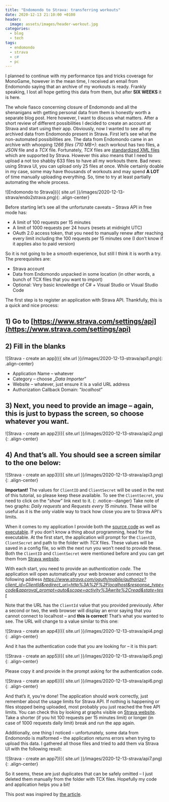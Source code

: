 ```yaml
---
title: "Endomondo to Strava: transferring workouts"
date: 2020-12-13 21:10:00 +0100
header:
  image: assets/images/header-workout.jpg
categories:
  - blog
  - tech
tags:
  - endomondo
  - strava
  - c#
  - pc
---
```


I planned to continue with my performance tips and tricks coverage for MonoGame, however in the mean time, I received an email from Endomondo saying that an archive of my workouts is ready. Frankly speaking, I lost all hope getting this data from them, but after **SIX WEEKS** it is here.

The whole fiasco concerning closure of Endomondo and all the shenanigans with getting personal data from them is honestly worth a separate blog post. Here however, I want to discuss what matters. After a short review of different possibilities I decided to create an account at Strava and start using their app. Obviously, now I wanted to see all my archived data from Endomondo present in Strava.
First let’s see what the non-automated possibilities are. The data from Endomondo came in an archive with whooping _1266 files (710 MB+)_: each workout has two files, a _JSON_ file and a _TCX_ file. Fortunately, _TCX_ files are [standardized XML files](https://en.wikipedia.org/wiki/Training_Center_XML) which are supported by Strava. However this also means that I need to upload a not too shabby 633 files to have all my workouts there. Bad news: using Strava UI, you can upload only 25 files at once. While certainly doable in my case, some may have thousands of workouts and may spend **A LOT** of time manually uploading everything. So, time to try at least partially automating the whole process.

![Endomondo to Strava]({{ site.url }}/images/2020-12-13-strava/endo2strava.png){: .align-center}

Before starting let’s see all the unfortunate caveats – Strava API in free mode has:

* A limit of 100 requests per 15 minutes
* A limit of 1000 requests per 24 hours (resets at midnight UTC)
* OAuth 2.0 access token, that you need to manually renew after reaching every limit including the 100 requests per 15 minutes one (I don’t know if it applies also to paid version)

So it is not going to be a smooth experience, but still I think it is worth a try.
The prerequisites are:

* Strava account
* Data from Endomondo unpacked in some location (in other words, a bunch of TCX files that you want to import)
* Optional: Very basic knowledge of C# + Visual Studio or Visual Studio Code

The first step is to register an application with Strava API. Thankfully, this is a quick and nice process:
## 1)	Go to [https://www.strava.com/settings/api](https://www.strava.com/settings/api)
## 2)	Fill in the blanks

![Strava - create an app]({{ site.url }}/images/2020-12-13-strava/api1.png){: .align-center}

* Application Name – whatever
* Category – choose „_Data Importer_”
* Website – whatever, just ensure it is a valid URL address
* Authorization Callback Domain: “_localhost_”

## 3)	Next,  you need to provide an image – again, this is just to bypass the screen, so choose whatever you want. 

![Strava - create an app2]({{ site.url }}/images/2020-12-13-strava/api2.png){: .align-center}

## 4)	And that’s all. You should see a  screen similar to the one below:

![Strava - create an app3]({{ site.url }}/images/2020-12-13-strava/api3.png){: .align-center}

**Important!** The values for `ClientID` and `ClientSecret` will be used in the rest of this tutorial, so please keep these available. To see the `ClientSecret`, you need to click on the “_show_” link next to it.
{: .notice--danger}
Take note of two graphs: _Daily requests_ and _Requests every 15 minutes_. These will be useful as it is the only viable way to track how close you are to Strava API's limits.

When it comes to my application I provide both the [source code](https://github.com/konradzaba/endomondo-to-strava) as well as [ executable](https://github.com/konradzaba/endomondo-to-strava/releases/download/v1.0/Release_ver1.7z). If you don’t know a thing about programming, head for the executable.
At the first start, the application will prompt for the `ClientID`, `ClientSecret` and path to the folder with _TCX_ files. These values will be saved in a config file, so with the next run you won’t need to provide these. Both the `ClientID` and `ClientSecret` were mentioned before and you can get them from [Strava website](https://www.strava.com/settings/api).

With each start, you need to provide an _authentication code_. The application will open automatically your web browser and connect to the following address _https://www.strava.com/oauth/mobile/authorize?client_id=ClientId&redirect_uri=http%3A%2F%2Flocalhost&response_type=code&approval_prompt=auto&scope=activity%3Awrite%2Cread&state=test_

Note that the URL has the `ClientId` value that you provided previously. After a second or two, the web browser will display an error saying that you cannot connect to localhost – and **this is correct**! That’s what you wanted to see. The URL will change to a value similar to this one:

![Strava - create an app4]({{ site.url }}/images/2020-12-13-strava/api4.png){: .align-center}

And it has the authentication code that you are looking for – it is this part:

![Strava - create an app5]({{ site.url }}/images/2020-12-13-strava/api5.png){: .align-center}

Please copy it and provide in the prompt asking for the authentication code.

![Strava - create an app6]({{ site.url }}/images/2020-12-13-strava/api6.png){: .align-center}

And that’s it, you’re done! 
The application should work correctly, just remember about the usage limits for Strava API. If nothing is happening or files stopped being uploaded, most probably you just reached the free API limits. You can check this by looking at graphs visible on [Strava website](https://www.strava.com/settings/api). Take a shorter (if you hit 100 requests per 15 minutes limit) or longer (in case of 1000 requests daily limit) break and run the app again.

Additionally, one thing I noticed – unfortunately, some data from Endomondo is malformed – the application returns errors when trying to upload this data. I gathered all those files and tried to add them via Strava UI with the following result:

![Strava - create an app7]({{ site.url }}/images/2020-12-13-strava/api7.png){: .align-center}

So it seems, these are just duplicates that can be safely omitted – I just deleted them manually from the folder with TCX files.
Hopefully my code and application helps you a bit!

This post was inspired by [the article](https://medium.com/@kamil.burczyk/exporting-your-activities-from-endomondo-to-strava-682c23391041).
